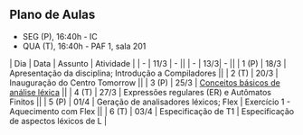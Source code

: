 ## Plano de Aulas 

- SEG (P), 16:40h - IC
- QUA (T), 16:40h - PAF 1, sala 201

| Dia | Data | Assunto | Atividade |
| - | 11/3 | - ||
| - | 13/3| - ||
| 1 (P) | 18/3 | Apresentação da disciplina; Introdução a Compiladores ||
| 2 (T) | 20/3 | Inauguração do Centro Tomorrow ||
| 3 (P) | 25/3 | [Conceitos básicos de análise léxica](https://www3.nd.edu/~dthain/compilerbook/chapter3.pdf) ||
| 4 (T) | 27/3 | Expressões regulares (ER) e Autômatos Finitos ||
| 5 (P) | 01/4 | Geração de analisadores léxicos; Flex | Exercício 1 - Aquecimento com Flex ||
| 6 (T) | 03/4 | Especificação de T1 | Especificação de aspectos léxicos de L |
<!--
| 7   | 06/9 | [Conceitos básicos de análise sintática](https://www3.nd.edu/~dthain/compilerbook/chapter4.pdf) | Quiz 4
| 8 (P) | 11/9 | Bison e integração com Flex | Exercício 2 - Aquecimento com Bison
| 9   | 13/9 | Análise sintática descendente | Exercício 3
| 10 (P) | 18/9 | Análise sintática preditiva | Exercício 4
| 11  | 20/9 | Análise LL(1) | Exercício 5, parte 1
| 12  | 25/9 | SBES 2023 | Leitura e exercícios, Entrega de T1
| 13  | 27/9 | SBES 2023 | Leitura e exercícios
| 14 (P) | 02/10 | Bison básico | Exercício 6 - Validador
| 15  | 04/10 | Análise sintática ascendente e SLR | Exercício 5, parte 2 
| 16 (P) | 09/10 | Análise LR(1), LALR(1) e Bison | 
| 17  | 11/10 | Bison e ações semânticas | Exercício 7 - Interpretador 
| 18  | 16/10 | Sem aula | Uso do horário para fazer exercícios
| 19  | 18/10 | Tradução dirigida por sintaxe | Exercício 8 - Avaliador
| 20  | 23/10 | Especificação de T2+T3 | B-Lite (Aspectos sintáticos); Exercício 9 - Gramática para Blite
| 21  | 25/10 | Análise Semântica | 
| 22  | 30/10 | Análise Semântica | 
| 23  | 01/11 | Análise Semântica | 

-->

